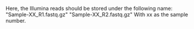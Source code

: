 Here, the Illumina reads should be stored under the following name:  
"Sample-XX_R1.fastq.gz" 
"Sample-XX_R2.fastq.gz" 
With xx as the sample number. 

